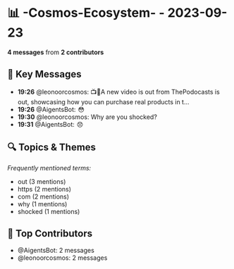 # 📊 -Cosmos-Ecosystem- - 2023-09-23
**4 messages** from **2 contributors**

## 💬 Key Messages
- **19:26** @leonoorcosmos: 📺🍿A new video is out from ThePodocasts is out, showcasing how you can purchase real products in t...
- **19:26** @AigentsBot:  😳
- **19:30** @leonoorcosmos: Why are you shocked?
- **19:31** @AigentsBot:  😞

## 🔍 Topics & Themes
*Frequently mentioned terms:*
- out (3 mentions)
- https (2 mentions)
- com (2 mentions)
- why (1 mentions)
- shocked (1 mentions)

## 👥 Top Contributors
- @AigentsBot: 2 messages
- @leonoorcosmos: 2 messages